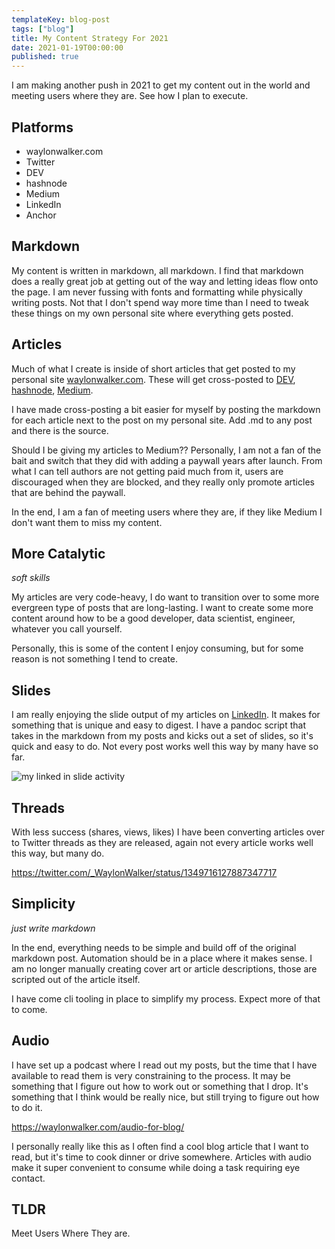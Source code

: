 ```yaml
---
templateKey: blog-post
tags: ["blog"]
title: My Content Strategy For 2021
date: 2021-01-19T00:00:00
published: true
---
```


I am making another push in 2021 to get my content out in the world and meeting users where they are. See how I plan to execute.

## Platforms

- waylonwalker.com
- Twitter
- DEV
- hashnode
- Medium
- LinkedIn
- Anchor

## Markdown

My content is written in markdown, all markdown. I find that markdown does a really great job at getting out of the way and letting ideas flow onto the page. I am never fussing with fonts and formatting while physically writing posts. Not that I don't spend way more time than I need to tweak these things on my own personal site where everything gets posted.

## Articles

Much of what I create is inside of short articles that get posted to my personal site [waylonwalker.com](https://waylonwalker.com). These will get cross-posted to [DEV](https://dev.to/waylonwalker),
[hashnode](https://h.waylonwalker.com/), [Medium](https://waylonwalker.medium.com/).

I have made cross-posting a bit easier for myself by posting the markdown for each article next to the post on my personal site. Add .md to any post and there is the source.

Should I be giving my articles to Medium?? Personally, I am not a fan of the bait and switch that they did with adding a paywall years after launch. From what I can tell authors are not getting paid much from it, users are discouraged when they are blocked, and they really only promote articles that are behind the paywall.

In the end, I am a fan of meeting users where they are, if they like Medium I don't want them to miss my content.

## More Catalytic

_soft skills_

My articles are very code-heavy, I do want to transition over to some more evergreen type of posts that are long-lasting. I want to create some more content around how to be a good developer, data scientist, engineer, whatever you call yourself.

Personally, this is some of the content I enjoy consuming, but for some reason is not something I tend to create.

## Slides

I am really enjoying the slide output of my articles on
[LinkedIn](https://www.linkedin.com/in/waylonwalker/detail/recent-activity/shares/). It makes for something that is unique and easy to digest. I have a pandoc script that takes in the markdown from my posts and kicks out a set of slides, so it's quick and easy to do. Not every post works well this way by many have so
far.

![my linked in slide
activity](https://images.waylonwalker.com/linkedin-activity-slides.gif)

## Threads

With less success (shares, views, likes) I have been converting articles over to Twitter threads as they are released, again not every article works well this way, but many do.

https://twitter.com/_WaylonWalker/status/1349716127887347717

## Simplicity

_just write markdown_

In the end, everything needs to be simple and build off of the original markdown post. Automation should be in a place where it makes sense. I am no longer manually creating cover art or article descriptions, those are scripted out of the article itself.

I have come cli tooling in place to simplify my process. Expect more of that to come.

## Audio

I have set up a podcast where I read out my posts, but the time that I have available to read them is very constraining to the process. It may be something that I figure out how to work out or something that I drop. It's something that I think would be really nice, but still trying to figure out how to do it.

https://waylonwalker.com/audio-for-blog/

I personally really like this as I often find a cool blog article that I want to read, but it's time to cook dinner or drive somewhere. Articles with audio make it super convenient to consume while doing a task requiring eye contact.

## TLDR

Meet Users Where They are.
